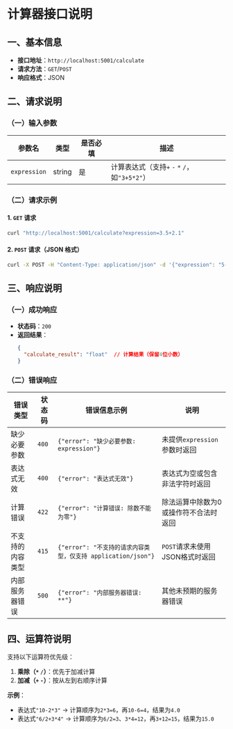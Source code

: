
# 计算器接口说明  

## 一、基本信息  
- **接口地址**：`http://localhost:5001/calculate`  
- **请求方法**：`GET`/`POST`  
- **响应格式**：JSON  

## 二、请求说明  
### （一）输入参数  
| 参数名      | 类型   | 是否必填 | 描述                                  |  
|-------------|--------|----------|---------------------------------------|  
| `expression`| string | 是       | 计算表达式（支持`+` `-` `*` `/`，如`"3+5*2"`） |  

### （二）请求示例  
#### 1. `GET` 请求  
```bash  
curl "http://localhost:5001/calculate?expression=3.5+2.1"  
```  

#### 2. `POST` 请求（JSON 格式）  
```bash  
curl -X POST -H "Content-Type: application/json" -d '{"expression": "5-1.5"}' http://localhost:5001/calculate  
```  

## 三、响应说明  
### （一）成功响应  
- **状态码**：`200`  
- **返回结果**：  
  ```json  
  {  
    "calculate_result": "float"  // 计算结果（保留4位小数）  
  }  
  ```  

### （二）错误响应  
| 错误类型               | 状态码   | 错误信息示例                     | 说明                                  |  
|------------------------|----------|----------------------------------|---------------------------------------|  
| 缺少必要参数           | `400`    | `{"error": "缺少必要参数: expression"}` | 未提供`expression`参数时返回           |  
| 表达式无效             | `400`    | `{"error": "表达式无效"}`         | 表达式为空或包含非法字符时返回         |  
| 计算错误               | `422`    | `{"error": "计算错误: 除数不能为零"}` | 除法运算中除数为0或操作符不合法时返回 |  
| 不支持的内容类型       | `415`    | `{"error": "不支持的请求内容类型，仅支持 application/json"}` | `POST`请求未使用JSON格式时返回 |  
| 内部服务器错误         | `500`    | `{"error": "内部服务器错误: **"}`  | 其他未预期的服务器错误                 |  

## 四、运算符说明  
支持以下运算符优先级：  
1. **乘除（`*` `/`）**：优先于加减计算  
2. **加减（`+` `-`）**：按从左到右顺序计算  

**示例**：  
- 表达式`"10-2*3"` → 计算顺序为`2*3=6`，再`10-6=4`，结果为`4.0`  
- 表达式`"6/2+3*4"` → 计算顺序为`6/2=3`、`3*4=12`，再`3+12=15`，结果为`15.0`